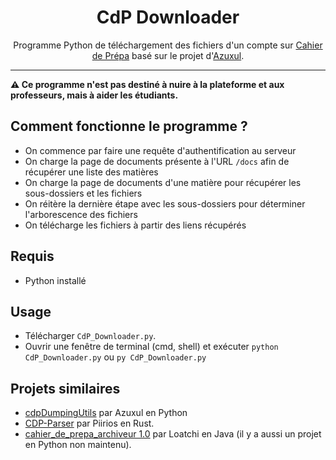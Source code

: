 <div align="center">
  <h1>CdP Downloader</h1>
  <span>Programme Python de téléchargement des fichiers d'un compte sur <a href="https://cahier-de-prepa.fr/">Cahier de Prépa</a> basé sur le projet d'<a href="https://github.com/Azuxul/cahier-de-prepa-downloader">Azuxul</a>.</span>
</div>

--------

**⚠️ Ce programme n'est pas destiné à nuire à la plateforme et aux professeurs, mais à aider les étudiants.**

## Comment fonctionne le programme ?

- On commence par faire une requête d'authentification au serveur
- On charge la page de documents présente à l'URL `/docs` afin de récupérer une liste des matières
- On charge la page de documents d'une matière pour récupérer les sous-dossiers et les fichiers
- On réitère la dernière étape avec les sous-dossiers pour déterminer l'arborescence des fichiers
- On télécharge les fichiers à partir des liens récupérés

## Requis

- Python installé

## Usage

- Télécharger `CdP_Downloader.py`.
- Ouvrir une fenêtre de terminal (cmd, shell) et exécuter `python CdP_Downloader.py` ou `py CdP_Downloader.py`

## Projets similaires

- [cdpDumpingUtils](https://github.com/Azuxul/cahier-de-prepa-downloader) par Azuxul en Python
- [CDP-Parser](https://github.com/piirios/cdp-parser) par Piirios en Rust.
- [cahier_de_prepa_archiveur 1.0](https://github.com/Loatchi/cahier_de_prepa_archiveur) par Loatchi en Java (il y a aussi un projet en Python non maintenu).
